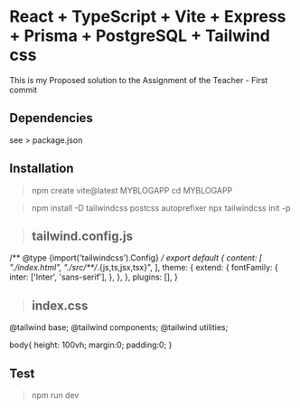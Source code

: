 # React + TypeScript + Vite + Express + Prisma + PostgreSQL + Tailwind css

This is my Proposed solution to the Assignment of the Teacher - First commit

## Dependencies 
see > package.json

## Installation

> npm create vite@latest MYBLOGAPP
>cd MYBLOGAPP

>npm install -D tailwindcss postcss autoprefixer
>npx tailwindcss init -p

> ## tailwind.config.js
/** @type {import('tailwindcss').Config} */
export default {
  content: [
    "./index.html",
    "./src/**/*.{js,ts,jsx,tsx}",
  ],
  theme: {
    extend: {
      fontFamily: {
        inter: ['Inter', 'sans-serif'],
      },
    },
  },
  plugins: [],
}

> ## index.css
@tailwind base;
@tailwind components;
@tailwind utilities;

body{
    height: 100vh;
    margin:0;
    padding:0;
}

## Test
>npm run dev
